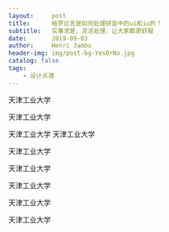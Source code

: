 ```yaml
---
layout:     post
title:      格罗比言是如何处理拼音中的ui和iu的？
subtitle:   实事求是，灵活处理，让大家都更舒服
date:       2019-09-03
author:     Henri Jambo
header-img: img/post-bg-YesOrNo.jpg
catalog: false
tags:
    - 设计点滴
---
```


天津工业大学

天津工业大学


天津工业大学
天津工业大学

天津工业大学


天津工业大学

天津工业大学

天津工业大学

天津工业大学

